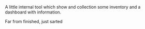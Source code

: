 ﻿A little internal tool which show and collection some inventory and a dashboard with information.

Far from finished, just sarted
